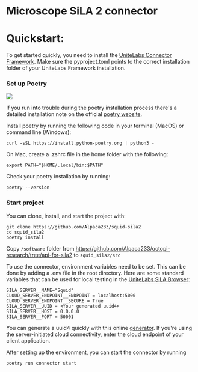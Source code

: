 # Microscope SiLA 2 connector

# Quickstart:

To get started quickly, you need to install the [UniteLabs Connector Framework](https://gitlab.com/unitelabs/connector-framework).
Make sure the pyproject.toml points to the correct installation folder of your UniteLabs Framework installation.

### Set up Poetry

[<img src="https://img.shields.io/badge/poetry->1.3.1-0052FF.svg?logo=LOGO&amp;labelColor=090422">](LINK)

If you run into trouble during the poetry installation process there's a detailed installation note on the official
[poetry website](https://python-poetry.org/docs/).

Install poetry by running the following code in your terminal (MacOS) or command line (Windows):

```terminal
curl -sSL https://install.python-poetry.org | python3 -
```

On Mac, create a .zshrc file in the home folder with the following:

```terminal
export PATH="$HOME/.local/bin:$PATH"
```

Check your poetry installation by running:

```commandline
poetry --version
```

### Start project

You can clone, install, and start the project with:

``` terminal
git clone https://github.com/Alpaca233/squid-sila2
cd squid_sila2
poetry install
```
Copy `/software` folder from https://github.com/Alpaca233/octopi-research/tree/api-for-sila2 to `squid_sila2/src`

To use the connector, environment variables need to be set. This can be done by adding a .env file in the root directory.
Here are some standard variables that can be used for local testing in the [UniteLabs SiLA Browser](https://gitlab.com/unitelabs/integrations/sila2/sila-browser):

``` .env
SILA_SERVER__NAME="Squid"
CLOUD_SERVER_ENDPOINT__ENDPOINT = localhost:5000
CLOUD_SERVER_ENDPOINT__SECURE = True
SILA_SERVER__UUID = <Your generated uuid4>
SILA_SERVER__HOST = 0.0.0.0
SILA_SERVER__PORT = 50001
```
You can generate a uuid4 quickly with this online [generator](https://www.uuidgenerator.net/version4). If you're using 
the server-initiated cloud connectivity, enter the cloud endpoint of your client application.


After setting up the environment, you can start the connector by running

``` terminal
poetry run connector start
```
